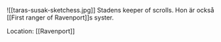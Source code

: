 ![[taras-susak-sketchess.jpg]]
Stadens keeper of scrolls. Hon är också [[First ranger of Ravenport]]s syster.

Location: [[Ravenport]]